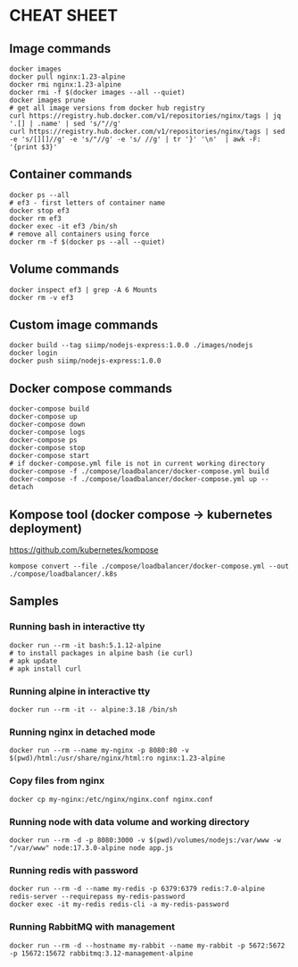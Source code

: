 # CHEAT SHEET

## Image commands
```
docker images
docker pull nginx:1.23-alpine
docker rmi nginx:1.23-alpine
docker rmi -f $(docker images --all --quiet)
docker images prune
# get all image versions from docker hub registry
curl https://registry.hub.docker.com/v1/repositories/nginx/tags | jq '.[] | .name' | sed 's/"//g'
curl https://registry.hub.docker.com/v1/repositories/nginx/tags | sed -e 's/[][]//g' -e 's/"//g' -e 's/ //g' | tr '}' '\n'  | awk -F: '{print $3}'
```

## Container commands
```
docker ps --all
# ef3 - first letters of container name
docker stop ef3
docker rm ef3
docker exec -it ef3 /bin/sh
# remove all containers using force
docker rm -f $(docker ps --all --quiet)
```

## Volume commands
```
docker inspect ef3 | grep -A 6 Mounts
docker rm -v ef3
```

## Custom image commands
```
docker build --tag siimp/nodejs-express:1.0.0 ./images/nodejs
docker login
docker push siimp/nodejs-express:1.0.0
```

## Docker compose commands
```
docker-compose build
docker-compose up
docker-compose down
docker-compose logs
docker-compose ps
docker-compose stop
docker-compose start
# if docker-compose.yml file is not in current working directory
docker-compose -f ./compose/loadbalancer/docker-compose.yml build
docker-compose -f ./compose/loadbalancer/docker-compose.yml up --detach
```

## Kompose tool (docker compose -> kubernetes deployment)
https://github.com/kubernetes/kompose
```
kompose convert --file ./compose/loadbalancer/docker-compose.yml --out ./compose/loadbalancer/.k8s
```

## Samples

### Running bash in interactive tty
```
docker run --rm -it bash:5.1.12-alpine
# to install packages in alpine bash (ie curl)
# apk update
# apk install curl
```

### Running alpine in interactive tty
```
docker run --rm -it -- alpine:3.18 /bin/sh
```

### Running nginx in detached mode
```
docker run --rm --name my-nginx -p 8080:80 -v $(pwd)/html:/usr/share/nginx/html:ro nginx:1.23-alpine
```

### Copy files from nginx
```
docker cp my-nginx:/etc/nginx/nginx.conf nginx.conf
```

### Running node with data volume and working directory
```
docker run --rm -d -p 8080:3000 -v $(pwd)/volumes/nodejs:/var/www -w "/var/www" node:17.3.0-alpine node app.js
```

### Running redis with password
```
docker run --rm -d --name my-redis -p 6379:6379 redis:7.0-alpine redis-server --requirepass my-redis-password
docker exec -it my-redis redis-cli -a my-redis-password
```

### Running RabbitMQ with management
```
docker run --rm -d --hostname my-rabbit --name my-rabbit -p 5672:5672 -p 15672:15672 rabbitmq:3.12-management-alpine
```






